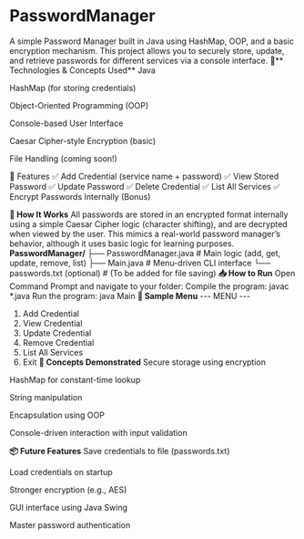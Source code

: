 # PasswordManager
A simple Password Manager built in Java using HashMap, OOP, and a basic encryption mechanism. This project allows you to securely store, update, and retrieve passwords for different services via a console interface.
🔧** Technologies & Concepts Used**
Java

HashMap (for storing credentials)

Object-Oriented Programming (OOP)

Console-based User Interface

Caesar Cipher-style Encryption (basic)

File Handling (coming soon!)

🚀 Features
✅ Add Credential (service name + password)
✅ View Stored Password
✅ Update Password
✅ Delete Credential
✅ List All Services
✅ Encrypt Passwords Internally (Bonus)

**🔐 How It Works**
All passwords are stored in an encrypted format internally using a simple Caesar Cipher logic (character shifting), and are decrypted when viewed by the user. This mimics a real-world password manager’s behavior, although it uses basic logic for learning purposes.
**PasswordManager/**
├── PasswordManager.java      # Main logic (add, get, update, remove, list)
├── Main.java                 # Menu-driven CLI interface
└── passwords.txt (optional)  # (To be added for file saving)
**📥 How to Run**
Open Command Prompt and navigate to your folder:
Compile the program:
javac *.java
Run the program:
java Main
**🧪 Sample Menu**
--- MENU ---
1. Add Credential
2. View Credential
3. Update Credential
4. Remove Credential
5. List All Services
0. Exit
**🧠 Concepts Demonstrated**
Secure storage using encryption

HashMap for constant-time lookup

String manipulation

Encapsulation using OOP

Console-driven interaction with input validation

**📦 Future Features**
Save credentials to file (passwords.txt)

Load credentials on startup

Stronger encryption (e.g., AES)

GUI interface using Java Swing

Master password authentication

